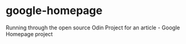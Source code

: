 # google-homepage
Running through the open source Odin Project for an article - Google Homepage project
